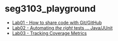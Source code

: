 # seg3103_playground

- [Lab01 - How to share code with Git/GitHub](lab01)
- [Lab02 - Automating *the right* tests ... Java/JUnit](lab02)
- [Lab03 - Tracking Coverage Metrics](lab03)
